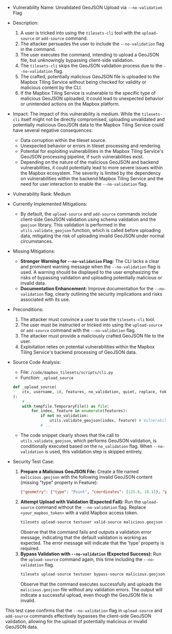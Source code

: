 * Vulnerability Name: Unvalidated GeoJSON Upload via `--no-validation` Flag

* Description:
    1. A user is tricked into using the `tilesets-cli` tool with the `upload-source` or `add-source` command.
    2. The attacker persuades the user to include the `--no-validation` flag in the command.
    3. The user executes the command, intending to upload a GeoJSON file, but unknowingly bypassing client-side validation.
    4. The `tilesets-cli` skips the GeoJSON validation process due to the `--no-validation` flag.
    5. The crafted, potentially malicious GeoJSON file is uploaded to the Mapbox Tiling Service without being checked for validity or malicious content by the CLI.
    6. If the Mapbox Tiling Service is vulnerable to the specific type of malicious GeoJSON uploaded, it could lead to unexpected behavior or unintended actions on the Mapbox platform.

* Impact:
    The impact of this vulnerability is medium. While the `tilesets-cli` itself might not be directly compromised, uploading unvalidated and potentially malicious GeoJSON data to the Mapbox Tiling Service could have several negative consequences:
    - Data corruption within the tileset source.
    - Unexpected behavior or errors in tileset processing and rendering.
    - Potential for exploiting vulnerabilities in the Mapbox Tiling Service's GeoJSON processing pipeline, if such vulnerabilities exist.
    - Depending on the nature of the malicious GeoJSON and backend vulnerabilities, it could potentially lead to more severe issues within the Mapbox ecosystem.
    The severity is limited by the dependency on vulnerabilities within the backend Mapbox Tiling Service and the need for user interaction to enable the `--no-validation` flag.

* Vulnerability Rank: Medium

* Currently Implemented Mitigations:
    - By default, the `upload-source` and `add-source` commands include client-side GeoJSON validation using schema validation and the `geojson` library. This validation is performed in the `utils.validate_geojson` function, which is called before uploading data, mitigating the risk of uploading invalid GeoJSON under normal circumstances.

* Missing Mitigations:
    - **Stronger Warning for `--no-validation` Flag:** The CLI lacks a clear and prominent warning message when the `--no-validation` flag is used. A warning should be displayed to the user emphasizing the risks of bypassing validation and uploading potentially malicious or invalid data.
    - **Documentation Enhancement:** Improve documentation for the `--no-validation` flag, clearly outlining the security implications and risks associated with its use.

* Preconditions:
    1. The attacker must convince a user to use the `tilesets-cli` tool.
    2. The user must be instructed or tricked into using the `upload-source` or `add-source` command with the `--no-validation` flag.
    3. The attacker must provide a maliciously crafted GeoJSON file to the user.
    4. Exploitation relies on potential vulnerabilities within the Mapbox Tiling Service's backend processing of GeoJSON data.

* Source Code Analysis:
    - File: `/code/mapbox_tilesets/scripts/cli.py`
    - Function: `_upload_source`
    ```python
    def _upload_source(
        ctx, username, id, features, no_validation, quiet, replace, token=None, indent=None
    ):
        # ...
        with tempfile.TemporaryFile() as file:
            for index, feature in enumerate(features):
                if not no_validation:
                    utils.validate_geojson(index, feature) # Vulnerability: Validation is skipped if no_validation is True
                # ...
    ```
    - The code snippet clearly shows that the call to `utils.validate_geojson`, which performs GeoJSON validation, is conditionally executed based on the `no_validation` flag. When `--no-validation` is used, this validation step is skipped entirely.

* Security Test Case:
    1. **Prepare a Malicious GeoJSON File:** Create a file named `malicious.geojson` with the following invalid GeoJSON content (missing "type" property in Feature):
        ```json
        {"geometry": {"type": "Point", "coordinates": [125.6, 10.1]}, "properties": {"name": "Dinagat Islands"}}
        ```
    2. **Attempt Upload with Validation (Expected Fail):** Run the `upload-source` command without the `--no-validation` flag. Replace `<your_mapbox_token>` with a valid Mapbox access token.
        ```bash
        tilesets upload-source testuser valid-source malicious.geojson --token <your_mapbox_token>
        ```
        Observe that the command fails and outputs a validation error message, indicating that the default validation is working as expected. The error message will indicate that the 'type' property is required.
    3. **Bypass Validation with `--no-validation` (Expected Success):** Run the `upload-source` command again, this time including the `--no-validation` flag.
        ```bash
        tilesets upload-source testuser bypass-source malicious.geojson --no-validation --token <your_mapbox_token>
        ```
        Observe that the command executes successfully and uploads the `malicious.geojson` file without any validation errors. The output will indicate a successful upload, even though the GeoJSON file is invalid.

This test case confirms that the `--no-validation` flag in `upload-source` and `add-source` commands effectively bypasses the client-side GeoJSON validation, allowing for the upload of potentially malicious or invalid GeoJSON data.